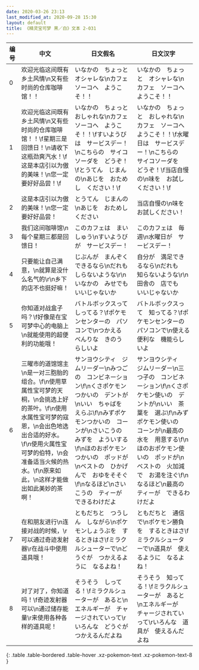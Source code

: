 ```yaml
---
date: 2020-03-26 23:13
last_modified_at: 2020-09-28 15:30
layout: default
title: 《精灵宝可梦 黑／白》文本 2-031
---
```

| 编号 | 中文 | 日文假名 | 日文汉字 |
| ---- | ---- | ---- | --- |
| 0 | 欢迎光临这间既有乡土风情\n又有些时尚的仓库咖啡馆！！ | いなかの　ちょっと　オシャレな\nカフェ　ソーコへ　ようこそ！！ | いなかの　ちょっと　オシャレな\nカフェ　ソーコへ　ようこそ！！ |
| 1 | 欢迎光临这间既有乡土风情\n又有些时尚的仓库咖啡馆！！\f星期三是回馈日！\n请收下这瓶劲爽汽水！\f这是本店引以为傲的美味！\n您一定要好好品尝！\f | いなかの　ちょっと　おしゃれな\nカフェ　ソーコへ　ようこそ！！\fすいようびは　サービスデー！\nこちらの　サイコソーダを　どうぞ！\fとうてん　じまんの\nあじを　おためし　ください！\f | いなかの　ちょっと　おしゃれな\nカフェ　ソーコへ　ようこそ！！\f水曜日は　サービスデー！\nこちらの　サイコソーダを　どうぞ！\f当店自慢の\n味を　お試しください！\f |
| 2 | 这是本店引以为傲的美味！\n您一定要好好品尝！ | とうてん　じまんの\nあじを　おためし　ください | 当店自慢の\n味を　お試しください！ |
| 3 | 我们这间咖啡馆\n每个星期三都是回馈日！ | このカフェは　まいしゅう\nすいようびが　サービスデー！ | このカフェは　毎週\n水曜日が　サービスデー！ |
| 4 | 只要能让自己满意，\n就算是没什么名气的\r\n乡下的店不也挺好嘛！ | じぶんが　まんぞく　できるなら\nだれも　しらないような\r\nいなかの　みせでも　いいじゃないか | 自分が　満足できるなら\nだれも　知らないような\r\n田舎の　店でも　いいじゃないか |
| 5 | 你知道对战盒子吗？\f好像是在宝可梦中心的电脑上\n就能使用的超便利的功能哦！ | バトルボックスって　しってる？\fポケモンセンターの　パソコンで\nつかえる　べんりな　きのう　らしいよ | バトルボックスって　知ってる？\fポケモンセンターの　パソコンで\n使える　便利な　機能らしいよ |
| 6 | 三曜市的道馆馆主\n是一对三胞胎的组合。\f\n使用草属性宝可梦的天桐，\n会挑选上好的茶叶。\f\n使用水属性宝可梦的寇恩，\n会出色地选出合适的好水。\f\n使用火属性宝可梦的伯特，\n会准备适当火候的热水。\f\n原来如此，\n这样才能做出如此美妙的茶啊！ | サンヨウシティ　ジムリーダー\nみつごの　コンビネーション\f\nくさポケモンつかいの　デントが\nいい　ちゃばを　えらぶ\f\nみずポケモンつかいの　コーンが\nさいこうの　みずを　よういする\f\nほのおポケモンつかいの　ポッドが\nベストの　ひかげんで　おゆをそそぐ\f\nなるほど\nさいこうの　ティーが　できるわけだよ | サンヨウシティ　ジムリーダー\n三つ子の　コンビネーション\f\nくさポケモン使いの　デントが\nいい　茶葉を　選ぶ\f\nみずポケモン使いの　コーンが\n最高の　水を　用意する\f\nほのおポケモン使いの　ポッドが\nベストの　火加減で　お湯を注ぐ\f\nなるほど\n最高の　ティーが　できるわけだよ |
| 7 | 在和朋友进行\n连接对战的时候，\r可以通过奇迹发射器\r在战斗中使用道具哦！ | ともだちと　つうしん　しながら\nポケモンしょうぶを　するときはさ\fミラクルシューターで\nどうぐが　つかえるように　なるよね！ | ともだちと　通信で\nポケモン勝負を　するときはさ\fミラクルシューターで\n道具が　使えるように　なるよね！ |
| 8 | 对了对了，你知道吗！\f奇迹发射器可以\n通过储存能量\r来使用各种各样的道具呢！ | そうそう　しってる！\fミラクルシューターが　あると\nエネルギーが　チャージされていって\rいろんな　どうぐが　つかえるんだよね | そうそう　知ってる！\fミラクルシューターが　あると\nエネルギーが　チャージされていって\rいろんな　道具が　使えるんだよね |
{: .table .table-bordered .table-hover .xz-pokemon-text .xz-pokemon-text-8 }